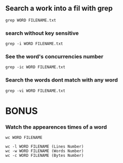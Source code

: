 ## Search a work into a fil with grep

```
grep WORD FILENAME.txt
```

### search without key sensitive

```
grep -i WORD FILENAME.txt
```

### See the word's concurrencies number

```
grep -ic WORD FILENAME.txt
```

### Search the words dont match with any word

```
grep -vi WORD FILENAME.txt
```

# BONUS

### Watch the appearences times of a word

```
wc WORD FILENAME

wc -l WORD FILENAME (Lines Number)
wc -w WORD FILENAME (Words Number)
wc -c WORD FILENAME (Bytes Number)

```
